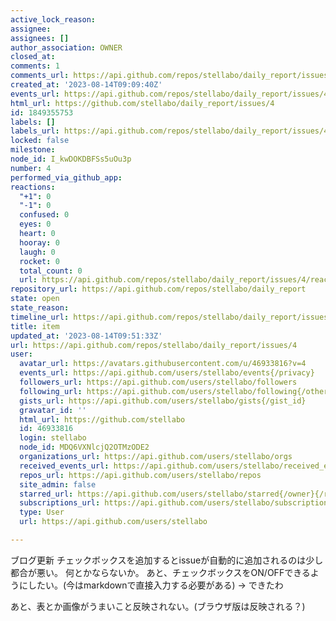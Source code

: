 ```yaml
---
active_lock_reason: 
assignee: 
assignees: []
author_association: OWNER
closed_at: 
comments: 1
comments_url: https://api.github.com/repos/stellabo/daily_report/issues/4/comments
created_at: '2023-08-14T09:09:40Z'
events_url: https://api.github.com/repos/stellabo/daily_report/issues/4/events
html_url: https://github.com/stellabo/daily_report/issues/4
id: 1849355753
labels: []
labels_url: https://api.github.com/repos/stellabo/daily_report/issues/4/labels{/name}
locked: false
milestone: 
node_id: I_kwDOKDBFSs5uOu3p
number: 4
performed_via_github_app: 
reactions:
  "+1": 0
  "-1": 0
  confused: 0
  eyes: 0
  heart: 0
  hooray: 0
  laugh: 0
  rocket: 0
  total_count: 0
  url: https://api.github.com/repos/stellabo/daily_report/issues/4/reactions
repository_url: https://api.github.com/repos/stellabo/daily_report
state: open
state_reason: 
timeline_url: https://api.github.com/repos/stellabo/daily_report/issues/4/timeline
title: item
updated_at: '2023-08-14T09:51:33Z'
url: https://api.github.com/repos/stellabo/daily_report/issues/4
user:
  avatar_url: https://avatars.githubusercontent.com/u/46933816?v=4
  events_url: https://api.github.com/users/stellabo/events{/privacy}
  followers_url: https://api.github.com/users/stellabo/followers
  following_url: https://api.github.com/users/stellabo/following{/other_user}
  gists_url: https://api.github.com/users/stellabo/gists{/gist_id}
  gravatar_id: ''
  html_url: https://github.com/stellabo
  id: 46933816
  login: stellabo
  node_id: MDQ6VXNlcjQ2OTMzODE2
  organizations_url: https://api.github.com/users/stellabo/orgs
  received_events_url: https://api.github.com/users/stellabo/received_events
  repos_url: https://api.github.com/users/stellabo/repos
  site_admin: false
  starred_url: https://api.github.com/users/stellabo/starred{/owner}{/repo}
  subscriptions_url: https://api.github.com/users/stellabo/subscriptions
  type: User
  url: https://api.github.com/users/stellabo

---
```

ブログ更新
チェックボックスを追加するとissueが自動的に追加されるのは少し都合が悪い。
何とかならないか。
あと、チェックボックスをON/OFFできるようにしたい。(今はmarkdownで直接入力する必要がある)
→
できたわ

あと、表とか画像がうまいこと反映されない。(ブラウザ版は反映される？)